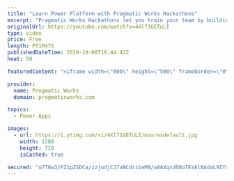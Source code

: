 ```yaml
---
title: "Learn Power Platform with Pragmatic Works Hackathons"
excerpt: "Pragmatic Works Hackathons let you train your team by building PowerApps, Power BI and Azure solutions with one part training and one part building a prototype with your own data.  On-Demand Learning courses FREE trial: https://success.pragmaticworks.com/ondemandlearning-free-trial"
originalUrl: https://youtube.com/watch?v=4Xl71GETuLI
type: video
price: Free
length: PT1M47S
publishedDateTime: 2019-10-08T16:44:42Z
heat: 50

featuredContent: "<iframe width=\"800\" height=\"500\" frameborder=\"0\" src=\"https://www.youtube.com/embed/4Xl71GETuLI\" allow=\"accelerometer; autoplay; encrypted-media; gyroscope; picture-in-picture\" allowfullscreen></iframe>"

provider:
  name: Progmatic Works
  domain: pragmaticworks.com

topics:
  - Power Apps

images:
  - url: https://i.ytimg.com/vi/4Xl71GETuLI/maxresdefault.jpg
    width: 1280
    height: 720
    isCached: true

secured: "u7T8w3/FZ1pZSDCa/zzjudjCJ7aNCdrzieM9/wAAXqxd08oTEs8l6AdaL9IYaT0PXnkdFCDf7vN1DMQoc2eT+RUFSp7/1Tyhv5HHtVVV3e7pEa3InfP228GjfIwfR1gMqQ936W5lQsPmXnXQqxQh8VSx2KIZMpXB+zS/wZxku+ypT3EnE1aHc7ogbGHv/3dROl/5ho6msEPksMNcfOYoAowiMOEK90d01xf3jDKJh/+JrWCTrTVow5BI4QMl4eDg+5jhw+G8POpo4X1cUgXwm6y6aFcK5GI7BdeYnqiG5xJ1IMCJJbAejyLaKP/PxAJ1gc30HXZWJYr8nGspI//o0Dedsk+JMquZ3WC+lyCa57cZd5PRMHTBhklq2s5aO4A1ENyHhThet9ReJFSMqtu1DSxupDmhCaTYKGYFO/8zkcc=;eHf72HJqoPwKKZX84c8CkQ=="
---
```


